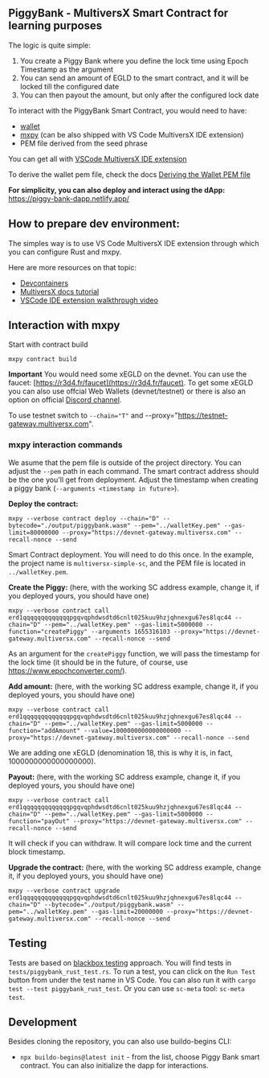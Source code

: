 ## PiggyBank - MultiversX Smart Contract for learning purposes

The logic is quite simple:
1. You create a Piggy Bank where you define the lock time using Epoch Timestamp as the argument
2. You can send an amount of EGLD to the smart contract, and it will be locked till the configured date
3. You can then payout the amount, but only after the configured lock date

To interact with the PiggyBank Smart Contract, you would need to have:
- [wallet](https://devnet-wallet.multiversx.com)
- [mxpy](https://docs.multiversx.com/sdk-and-tools/sdk-py/installing-mxpy/) (can be also shipped with VS Code MultiversX IDE extension)
- PEM file derived from the seed phrase

You can get all with [VSCode MultiversX IDE extension](https://marketplace.visualstudio.com/items?itemName=Elrond.vscode-elrond-ide) 

To derive the wallet pem file, check the docs [Deriving the Wallet PEM file](https://docs.multiversx.com/sdk-and-tools/sdk-py/deriving-the-wallet-pem-file/)

**For simplicity, you can also deploy and interact using the dApp:** https://piggy-bank-dapp.netlify.app/

## How to prepare dev environment:

The simples way is to use VS Code MultiversX IDE extension through which you can configure Rust and mxpy.

Here are more resources on that topic:
- [Devcontainers](https://docs.multiversx.com/sdk-and-tools/devcontainers)
- [MultiversX docs tutorial](https://docs.multiversx.com/developers/tutorials/staking-contract/#prerequisites)
- [VSCode IDE extension walkthrough video](https://youtu.be/y0beoihLppA)

## Interaction with mxpy

Start with contract build

```
mxpy contract build
```

**Important** You would need some xEGLD on the devnet. You can use the faucet: [https://r3d4.fr/faucet](https://r3d4.fr/faucet). To get some xEGLD you can also use offcial Web Wallets (devnet/testnet) or there is also an option on official [Discord channel](https://discord.com/channels/1045353153073258557/1049254556216872990).

To use testnet switch to `--chain="T"` and --proxy="https://testnet-gateway.multiversx.com".

### mxpy interaction commands

We asume that the pem file is outside of the project directory. You can adjust the `--pem` path in each command. The smart contract address should be the one you'll get from deployment. Adjust the timestamp when creating a piggy bank (`--arguments <timestamp in future>`).

**Deploy the contract:**

```
mxpy --verbose contract deploy --chain="D" --bytecode="./output/piggybank.wasm" --pem="../walletKey.pem" --gas-limit=80000000 --proxy="https://devnet-gateway.multiversx.com" --recall-nonce --send
```

Smart Contract deployment. You will need to do this once.
In the example, the project name is `multiversx-simple-sc`, and the PEM file is located in `../walletKey.pem`.

**Create the Piggy:**
(here, with the working SC address example, change it, if you deployed yours, you should have one)

```
mxpy --verbose contract call erd1qqqqqqqqqqqqqpgqvqphdwsdtd6cnlt025kuu9hzjqhnexgu67es8lqc44 --chain="D" --pem="../walletKey.pem" --gas-limit=5000000 --function="createPiggy" --arguments 1655316103 --proxy="https://devnet-gateway.multiversx.com" --recall-nonce --send
```

As an argument for the `createPiggy` function, we will pass the timestamp for the lock time (it should be in the future, of course, use https://www.epochconverter.com/).

**Add amount:**
(here, with the working SC address example, change it, if you deployed yours, you should have one)

```
mxpy --verbose contract call erd1qqqqqqqqqqqqqpgqvqphdwsdtd6cnlt025kuu9hzjqhnexgu67es8lqc44 --chain="D" --pem="../walletKey.pem" --gas-limit=5000000 --function="addAmount" --value=1000000000000000000 --proxy="https://devnet-gateway.multiversx.com" --recall-nonce --send
```

We are adding one xEGLD (denomination 18, this is why it is, in fact, 1000000000000000000).

**Payout:**
(here, with the working SC address example, change it, if you deployed yours, you should have one)

```
mxpy --verbose contract call erd1qqqqqqqqqqqqqpgqvqphdwsdtd6cnlt025kuu9hzjqhnexgu67es8lqc44 --chain="D" --pem="../walletKey.pem" --gas-limit=5000000 --function="payOut" --proxy="https://devnet-gateway.multiversx.com" --recall-nonce --send
```

It will check if you can withdraw. It will compare lock time and the current block timestamp. 

**Upgrade the contract:**
(here, with the working SC address example, change it, if you deployed yours, you should have one)
 
```
mxpy --verbose contract upgrade erd1qqqqqqqqqqqqqpgqvqphdwsdtd6cnlt025kuu9hzjqhnexgu67es8lqc44 --chain="D" --bytecode="./output/piggybank.wasm" --pem="../walletKey.pem" --gas-limit=20000000 --proxy="https://devnet-gateway.multiversx.com" --recall-nonce --send
```

## Testing

Tests are based on [blackbox testing](https://docs.multiversx.com/developers/testing/rust/sc-blackbox-calls) approach.
You will find tests in `tests/piggybank_rust_test.rs`. 
To run a test, you can click on the `Run Test` button from under the test name in VS Code.
You can also run it with `cargo test --test piggybank_rust_test`.
Or you can use `sc-meta` tool: `sc-meta test`.

## Development
Besides cloning the repository, you can also use buildo-begins CLI:
- `npx buildo-begins@latest init` - from the list, choose Piggy Bank smart contract. You can also initialize the dapp for interactions.
